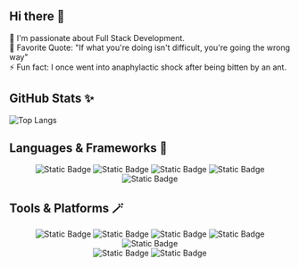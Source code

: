 ## Hi there 👋
🔭 I'm passionate about Full Stack Development.  
🌱 Favorite Quote: "If what you're doing isn't difficult, you're going the wrong way"  
⚡ Fun fact: I once went into anaphylactic shock after being bitten by an ant.  

<!--
<p align="center">
  <img src="https://media.giphy.com/media/MiZHDIEMFaNzHRRGth/giphy.gif" width="200" style="display: block; margin: auto;"/>
</p>
-->

<!--
**y-nguye/y-nguye** is a ✨ _special_ ✨ repository because its `README.md` (this file) appears on your GitHub profile.

Here are some ideas to get you started:

- 🔭 I’m currently working on ...
- 🌱 I’m currently learning ...
- 👯 I’m looking to collaborate on ...
- 🤔 I’m looking for help with ...
- 💬 Ask me about ...
- 📫 How to reach me: ...
- 😄 Pronouns: ...
- ⚡ Fun fact: ...
-->

## GitHub Stats ✨
![Top Langs](https://github-readme-stats.vercel.app/api/top-langs/?username=y-nguye&layout=compact)

## Languages & Frameworks 🧩
<p align="center">
  <img alt="Static Badge" src="https://img.shields.io/badge/JavaScript-%23F7DF1E?style=for-the-badge&logo=javascript&logoColor=black">
  <img alt="Static Badge" src="https://img.shields.io/badge/php-%23777BB4?style=for-the-badge&logo=php&logoColor=white">
  <img alt="Static Badge" src="https://img.shields.io/badge/laravel-%23FF2D20?style=for-the-badge&logo=laravel&logoColor=white">
  <img alt="Static Badge" src="https://img.shields.io/badge/c-%23A8B9CC?style=for-the-badge&logo=c&logoColor=black">
  <img alt="Static Badge" src="https://img.shields.io/badge/c%2B%2B-%2300599C?style=for-the-badge&logo=c%2B%2B&logoColor=white">
</p>

## Tools & Platforms 🪄
<p align="center">
  <img alt="Static Badge" src="https://img.shields.io/badge/git-%23F05032?style=for-the-badge&logo=git&logoColor=white">
  <img alt="Static Badge" src="https://img.shields.io/badge/github-%23181717?style=for-the-badge&logo=github&logoColor=white">
  <img alt="Static Badge" src="https://img.shields.io/badge/mysql-%234479A1?style=for-the-badge&logo=mysql&logoColor=white">
  <img alt="Static Badge" src="https://img.shields.io/badge/espressif-%23E7352C?style=for-the-badge&logo=espressif&logoColor=white">
  <img alt="Static Badge" src="https://img.shields.io/badge/raspberry%20pi-%23A22846?style=for-the-badge&logo=raspberrypi">
  <br/>
  <img alt="Static Badge" src="https://img.shields.io/badge/visual%20studio%20code-%23007ACC?style=for-the-badge&logo=visualstudiocode&logoColor=white">
  <img alt="Static Badge" src="https://img.shields.io/badge/obsidian-%237C3AED?style=for-the-badge&logo=obsidian&logoColor=white">

</p>
